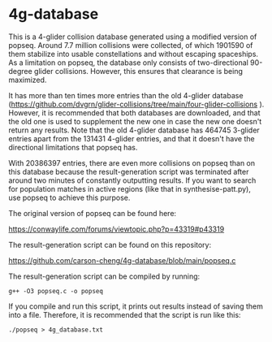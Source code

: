 # 4g-database
This is a 4-glider collision database generated using a modified version of popseq. Around 7.7 million collisions were collected, of which 1901590 of them stabilize into usable constellations and without escaping spaceships. As a limitation on popseq, the database only consists of two-directional 90-degree glider collisions. However, this ensures that clearance is being maximized.

It has more than ten times more entries than the old 4-glider database (https://github.com/dvgrn/glider-collisions/tree/main/four-glider-collisions ). However, it is recommended that both databases are downloaded, and that the old one is used to supplement the new one in case the new one doesn't return any results. Note that the old 4-glider database has 464745 3-glider entries apart from the 131431 4-glider entries, and that it doesn't have the directional limitations that popseq has.

With 20386397 entries, there are even more collisions on popseq than on this database because the result-generation script was terminated after around two minutes of constantly outputting results. If you want to search for population matches in active regions (like that in synthesise-patt.py), use popseq to achieve this purpose.

The original version of popseq can be found here: 

https://conwaylife.com/forums/viewtopic.php?p=43319#p43319

The result-generation script can be found on this repository:

https://github.com/carson-cheng/4g-database/blob/main/popseq.c

The result-generation script can be compiled by running:

```g++ -O3 popseq.c -o popseq```

If you compile and run this script, it prints out results instead of saving them into a file. Therefore, it is recommended that the script is run like this:

```./popseq > 4g_database.txt```
